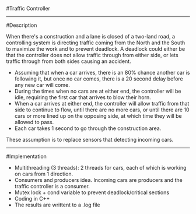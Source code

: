#Traffic Controller

-----------------------
#Description

When there's a construction and a lane is closed of a two-land road, a controlling system is directing traffic coming from the North and the South to maximize the work and to prevent deadlock. A deadlock could either be that the controller does not allow traffic through from either side, or lets traffic through from both sides causing an accident.

- Assuming that when a car arrives, there is an 80% chance another car is following it, but once no car comes, there is a 20 second delay before any new car will come. 
- During the times when no cars are at either end, the controller will be idle, requiring the first car that arrives to blow their horn. 
- When a car arrives at either end, the controller will allow traffic from that side to continue to flow, until there are no more cars, or until there are 10 cars or more lined up on the opposing side, at which time they will be allowed to pass.
- Each car takes 1 second to go through the construction area.

These assumption is to replace sensors that detecting incoming cars.

-------------------------
#Implementation

- Multithreading (3 threads): 2 threads for cars, each of which is working on cars from 1 direction. 
- Consumers and producers idea. Incoming cars are producers and the traffic controller is a consumer.
- Mutex lock + cond variable to prevent deadlock/critical sections
- Coding in C++
- The results are writtent to a .log file
